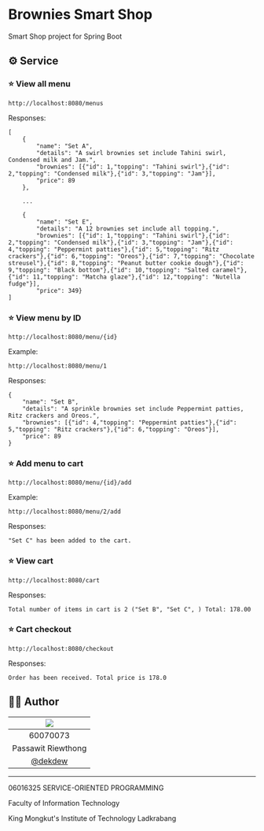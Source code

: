 # Brownies Smart Shop
Smart Shop project for Spring Boot


## ⚙️ Service

### ⭐ View all menu

    http://localhost:8080/menus

Responses:

    [
	    {
		    "name": "Set A",
		    "details": "A swirl brownies set include Tahini swirl, Condensed milk and Jam.",
		    "brownies": [{"id": 1,"topping": "Tahini swirl"},{"id": 2,"topping": "Condensed milk"},{"id": 3,"topping": "Jam"}],
		    "price": 89
	    },
	    
	    ...
	    
	    {
		    "name": "Set E",
		    "details": "A 12 brownies set include all topping.",
		    "brownies": [{"id": 1,"topping": "Tahini swirl"},{"id": 2,"topping": "Condensed milk"},{"id": 3,"topping": "Jam"},{"id": 4,"topping": "Peppermint patties"},{"id": 5,"topping": "Ritz crackers"},{"id": 6,"topping": "Oreos"},{"id": 7,"topping": "Chocolate streusel"},{"id": 8,"topping": "Peanut butter cookie dough"},{"id": 9,"topping": "Black bottom"},{"id": 10,"topping": "Salted caramel"},{"id": 11,"topping": "Matcha glaze"},{"id": 12,"topping": "Nutella fudge"}],
		    "price": 349}
    ]

### ⭐ View menu by ID

    http://localhost:8080/menu/{id}

Example:

    http://localhost:8080/menu/1

Responses:

    {
	    "name": "Set B",
	    "details": "A sprinkle brownies set include Peppermint patties, Ritz crackers and Oreos.",
	    "brownies": [{"id": 4,"topping": "Peppermint patties"},{"id": 5,"topping": "Ritz crackers"},{"id": 6,"topping": "Oreos"}],
	    "price": 89
    }

### ⭐ Add menu to cart

    http://localhost:8080/menu/{id}/add

Example:

    http://localhost:8080/menu/2/add

Responses:

    "Set C" has been added to the cart.

### ⭐ View cart

    http://localhost:8080/cart

Responses:

    Total number of items in cart is 2 ("Set B", "Set C", ) Total: 178.00

### ⭐ Cart checkout

    http://localhost:8080/checkout

Responses:

    Order has been received. Total price is 178.0


## 👨‍💻 Author
|![](https://avatars3.githubusercontent.com/u/32861458?s=150&v=4)|
|:-:|
|60070073|
|Passawit Riewthong|
|[@dekdew](https://github.com/dekdew)|

---
06016325 SERVICE-ORIENTED PROGRAMMING

Faculty of Information Technology

King Mongkut's Institute of Technology Ladkrabang
